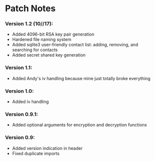 # Patch Notes

### Version 1.2 (10//17):
- Added 4096-bit RSA key pair generation
- Hardened file naming system
- Added sqlite3 user-friendly contact list: adding, removing, and searching for contacts
- Added secret shared key generation

### Version 1.1:
- Added Andy's iv handling because mine just totally broke everything

### Version 1.0:
- Added iv handling

### Version 0.9.1:
- Added optional arguments for encryption and decryption functions

### Version 0.9:
- Added version indication in header
- Fixed duplicate imports